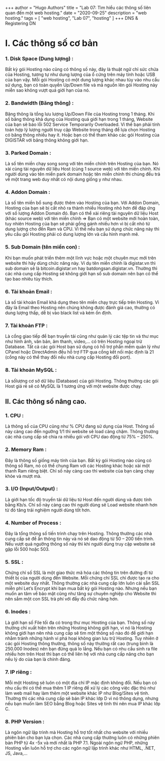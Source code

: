 +++
author = "Hugo Authors"
title = "Lab 07: Tìm hiểu các thông số liên quan đến một web hosting."
date = "2020-09-25"
description = "web hosting."
tags = [
    "web hosting",
	"Lab 07",
    "hosting"
]
+++
DNS & Registering DN
<!--more-->
# I. Các thông số cơ bản
### 1. Disk Space (Dung lượng) :
 Bất kỳ gói Hosting nào cũng có thông số này, đây là thuật ngữ chỉ sức chứa của Hosting, tương tự như dung lượng của ổ cứng trên máy tính hoặc USB của bạn vậy. Mỗi gói Hosting có một dung lượng khác nhau tùy vào nhu cầu sử dụng, bạn có toàn quyền Up/Down file và mã nguồn lên gói Hosting này miễn sao không vượt quá giới hạn của nó.

### 2. Bandwidth (Băng thông) : 
Băng thông là tổng lưu lượng Up/Down File của Hosting trong 1 tháng. Khi số băng thông khả dụng của Hosting quá giới hạn trong 1 tháng, Website của bạn sẽ báo lỗi 502 Service Temporarily Overloaded. Vì thế bạn phải tính toán hợp lý lượng người truy cập Website trong tháng để lựa chọn Hosting có băng thông nhiều hay ít. Hoặc bạn có thể tham khảo các gói Hosting của DIGISTAR với băng thông không giới hạn.

### 3. Parked Domain : 
Là số tên miền chạy song song với tên miền chính trên Hosting của bạn. Nó xài cùng tài nguyên dữ liệu Host (cùng 1 source web) với tên miền chính. Khi người dùng vào tên miền park domain hoặc tên miền chính thì chúng đều trả về một trang web duy nhất có nội dung giống y như nhau.

### 4. Addon Domain : 
Là số tên miền bổ sung được thêm vào Hosting của bạn. Với Addon Domain, Hosting của bạn sẽ bị cắt nhỏ ra thành nhiều Hosting nhỏ hơn để đáp ứng với số lượng Addon Domain đó. Bạn có thể xài riêng tài nguyên dữ liệu Host (khác source web) với tên miền chính => Bạn có một website mới hoàn toàn, tuy nhiên Hosting của bạn sẽ phải gồng gánh nhiều hơn vì bị cắt nhỏ từ dung lượng cho đến Ram và CPU. Vì thế nếu bạn sử dụng chức năng này thì yêu cầu gói Hosting phải có dung lượng lớn và cấu hình mạnh mẽ.

### 5. Sub Domain (tên miền con) : 
Khi bạn muốn phát triển thêm một lĩnh vực hoặc một chuyên mục mới trên website thì hãy dùng chức năng này. Ví dụ tên miền chính là digistar.vn thì sub domain sẽ là bitcoin.digistar.vn hay batdongsan.digistar.vn. Thường thì các nhà cung cấp Hosting sẽ không giới hạn số sub domain nên bạn có thể tạo bao nhiêu tùy thích.

### 6. Tài khoản Email : 
Là số tài khoản Email khả dụng theo tên miền chạy trực tiếp trên Hosting. Vì đây là Email theo Hosting nên chúng không được đánh giá cao, thường có dung lượng thấp, dễ bị vào black list và kém ổn định.

### 7. Tài khoản FTP : 
Là cổng giao tiếp để bạn truyền tải cũng như quản lý các tệp tin và thư mục như hình ảnh, văn bản, âm thanh, video,… có trên Hosting ngoại trừ Database. Tất cả các gói Host bạn sử dụng có hỗ trợ phần mềm quản lý như CPanel hoặc DirectAdmin đều hỗ trợ FTP qua cổng kết nối mặc định là 21 (cổng này có thể thay đổi nếu nhà cung cấp Hosting đổi port).

### 8. Tài khoản MySQL : 
Là sốlượng cơ sở dữ liệu (Database) của gói Hosting. Thông thường các gói Host giá rẻ sẽ có MySQL là 1 tương ứng với một website được chạy.

## II. Các thông số nâng cao.
### 1. CPU : 
Là thông số của CPU cũng như % CPU đang sử dụng của Host. Thông số này càng cao đến ngưỡng 1/1 thì website sẽ load càng chậm. Thông thường các nhà cung cấp sẽ chia ra nhiều gói với CPU dao động từ 75% – 250%.

### 2. Memory Ram : 
Đây là thông số giống máy tính của bạn. Bất kỳ gói Hosting nào cũng có thông số Ram, nó có thể chung Ram với các Hosting khác hoặc xài một thanh Ram riêng biệt. Chỉ số này càng cao thì website của bạn càng chạy khỏe và mượt mà.

### 3. I/O (Input/Output) : 
Là giới hạn tốc độ truyền tải dữ liệu từ Host đến người dùng và được tính bằng Kb/s. Chỉ số này càng cao thì người dùng sẽ Load website nhanh hơn từ đó tăng trải nghiệm người dùng tốt hơn.

### 4. Number of Process : 
Đây là tổng thông số tiến trình chạy trên Hosting. Thông thường các nhà cung cấp sẽ để ẩn thông tin này và nó sẽ dao động từ 50 – 200 tiến trình. Nếu vượt quá ngưỡng thông số này thì khi người dùng truy cập website sẽ gặp lỗi 500 hoặc 503.

### 5. SSL : 
Chứng chỉ số SSL là một giao thức mã hóa các thông tin trên đường đi từ thiết bị của người dùng đến Website. Mỗi chứng chỉ SSL chỉ được tạo ra cho một website duy nhất. Thông thường các nhà cung cấp lớn luôn cài sẵn SSL miễn phí Let’s Encrypt khi bạn mua bất kỳ gói Hosting nào. Nhưng nếu bạn muốn an tâm về bảo mật cũng như tăng sự chuyên nghiệp cho Website thì nên sắm một con SSL trả phí với đầy đủ chức năng hơn.

### 6. Inodes : 
Là giới hạn số File tối đa có trong thư mục Hosting của bạn. Thông số này thường chỉ xuất hiện trên những Hosting không giới hạn, vì nó là Hosting không giới hạn nên nhà cung cấp sẽ tìm một thông số nào đó để giới hạn nhằm tránh những hành vi phá hoại không gian lưu trữ Hosting. Tuy nhiên ở các gói Hosting thông thường, thông số này thường rất cao (trung bình là 250.000 Inodes) nên bạn đừng quá lo lắng. Nếu bạn có nhu cầu sinh ra file nhiều hơn trên Host thì bạn có thể liên hệ với nhà cung cấp nâng cho bạn nếu lý do của bạn là chính đáng.

### 7. IP riêng : 
Mỗi một Hosting sẽ luôn có một địa chỉ IP mặc định không đổi. Nếu bạn có nhu cầu thì có thể mua thêm 1 IP riêng để xử lý các công việc đặc thù như làm web mail hay làm thêm một website khác IP như Blog/Sites vệ tinh. Thường thì các nhà cung cấp sẽ bán IP khác lớp D vì nó thông dụng, nhưng nếu bạn muốn làm SEO bằng Blog hoặc Sites vệ tinh thì nên mua IP khác lớp C.

### 8. PHP Version : 
Là ngôn ngữ lập trình mà Hosting hỗ trợ tốt nhất cho website với nhiều phiên bản cho bạn lựa chọn. Các nhà cung cấp thường luôn có những phiên bản PHP từ 4x -5x và mới nhất là PHP 7.1. Ngoài ngôn ngữ PHP, những Hosting vẫn luôn hỗ trợ cho các ngôn ngữ lập trình khác như HTML, .NET, JS, Java,…